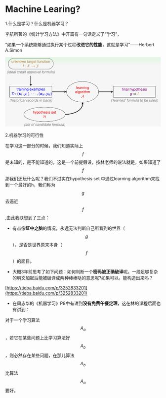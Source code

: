 # Machine Learing?

1.什么是学习？什么是机器学习？

李航所著的《统计学习方法》中开篇有一句话定义了“学习”，

“如果一个系统能够通过执行某个过程**改进它的性能**，这就是学习”——Herbert A.Simon

![](/assets/3WS0M%28LF_E}D_{%29~E6P%28@Q7.png)

2.机器学习的可行性

在学习这一部分的时候，我们知道实际上$$f$$是未知的，是不能知道的，这是一个前提假设，按林老师的说法就是，如果知道了$$f$$那我们还玩什么呢？我们不过实在hypothesis set 中通过learning algorithm来找到一个最好的h，我们称为$$g$$去逼近$$f$$,由此我联想到了三点：

* 有点像**缸中之脑**的情况，永远无法判断自己所看到的世界（$$g$$），是否是世界原来本身（$$f$$）的面目。

* 大概3年前思考了如下问题：如何判断一个**密码被正确破译**呢。一段足够复杂的明文加密后能被破译成两种棒棒哒的意思呢?如果可以。能构造出来吗？

[https://tieba.baidu.com/p/3252833201](https://tieba.baidu.com/p/3252833201)

* 在周志华的《机器学习》P8中有讲到**没有免费午餐定理**，这在林的课程后面也有讲到：

对于一个学习算法$$A_a$$，若它在某些问题上比学习算法好$$A_b$$，则必然存在某些问题，在那儿算法$$A_b$$比算法$$A_a$$要好。



